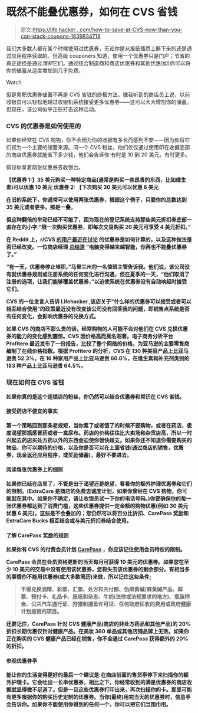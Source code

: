 # 既然不能叠优惠券，如何在 CVS 省钱

> 原文:[https://life hacker . com/how-to-save-at-CVS-now-than-you-can-stack-coupons-1839834718](https://lifehacker.com/how-to-save-at-cvs-now-that-you-cant-stack-coupons-1839834718)

我们大多数人都在某个时候使用过优惠券，无论你是从报纸插页上撕下来的还是通过应用程序获取的。但高级 couponers 知道，使用一个优惠券只是门户；节省的真正途径是通过*堆积*它们。通过结合制造商和商店优惠券和其他优惠(如)你可以将你的储蓄从适度增加到几乎免费。

Watch

但是累积优惠券储蓄不再是 CVS 省钱的终极方法。据我听到的商店员工说，以前收银员可以轻松地越过收银机系统接受更多优惠券——这可以大大增加你的储蓄。但现在，该公司似乎正在打击这种活动。

### CVS 的优惠券是如何使用的

如果你经常在 CVS 购物，你不会因为你的收据有多长而感到不安——因为你将它们视为一个主要的储蓄来源。问一个 CVS 粉丝，他们仅仅通过使用印在收据底部的商店优惠券就能省下多少钱，他们会告诉你:有时是 10 到 20 美元。有时更多。

假设你拿着两张优惠券去收银台。

**【优惠券 1:】35 美元购买一种特定商品(通常是购买一些昂贵的东西，比如维生素)可以优惠 10 美元
**优惠券 2:** 【下次购买 30 美元可以优惠 6 美元**

**在旧的系统下，你通常可以使用两张优惠券，根据这个例子，只要你的总数达到 35 美元或者更多。那是一叠。**

**但这种翻倍的举动已经不可能了，因为现在的登记系统支持那些美元折扣券底部一直存在的小字:“限一次购买优惠券，即每次交易购买 20 美元可享受 4 美元折扣。”** 

**在 Reddit 上，r/CVS [的用户最近在讨论](https://www.reddit.com/r/CVS/comments/aayyyh/coupon_policy_question_regarding_dollar_off/) 的优惠券是如何计算的，以及这种做法是否已经改变。一位商店经理 [总结道](https://www.reddit.com/r/CVS/comments/aayyyh/coupon_policy_question_regarding_dollar_off/ecw6l9l/) “电脑变得越来越智能，你再也不能叠优惠券了。”**

**“有一天，优惠券停止堆积，”马里兰州的一名值班主管告诉我。他们说，该公司没有就优惠券规则或注册系统的任何变化进行沟通，但在夏季的一天，“他们取消了注册的选项，让我们能够覆盖优惠券，”以迫使系统在优惠券没有自动响起时接受它们。**

**CVS 的一位发言人告诉 Lifehacker ,该店关于“什么样的优惠券可以接受或者可以相互结合使用”的政策最近没有改变该公司没有回答我的问题，即销售点系统是否有任何变化，会影响优惠券的兑换方式。**

**如果 CVS 的商店不那么贵的话，经常购物的人可能不会对他们在 CVS 兑换优惠券的能力的变化感到震惊。CVS 因价格高而臭名昭著。电子商务分析平台 Profitero 最近发布了一份报告，比较了整个网络的价格，为亚马逊的主要零售商编制了在线价格指数。根据 Profitero 的分析，CVS 在 130 种美容产品上比亚马逊贵 52.3%，在 16 种家用产品上比亚马逊贵 60.6%，在维生素和补充剂类别的 183 种产品上比亚马逊贵 64.5%。**

### ****现在如何在 CVS 省钱****

**如果你真的是这个连锁店的粉丝，你仍然可以结合优惠券和常识在 CVS 省钱。**

#### **接受药店不便宜的事实**

**第一个策略回到那条老规矩，当你累了或者饿了的时候不要购物，或者在药店，极度渴望那瓶感冒药或者一盒尿布。药店的价格往往比大卖场和杂货店高，所以一时兴起去药店买处方药以外的东西会迫使你很快超支。如果你还不知道你需要购买的物品，你可以期待的价格，以及你是否可以在上面省钱(通过商店的销售，优惠券，现金返还应用程序，或奖励储蓄)，最好不要进去。**

#### **阅读每张优惠券上的细则**

**如果你已经在店里了，不管是出于渴望还是绝望，看看你的额外护理优惠券和它们的限制。(ExtraCare 是商店的免费忠诚度计划，如果你曾经在 CVS 购物，你可能就在其中。如果你不确定，请让收银员试一下你的电话号码。)你要确保你的每一张优惠券都达到了消费门槛，这些优惠券提供一定金额的购物优惠(例如:30 美元优惠 6 美元)。这些是不会叠加的；您仍然可以将百分比折扣、CarePass 奖励和 ExtraCare Bucks 相互结合或与美元折扣券结合使用。** 

#### **了解 CarePass 奖励的规则**

**如果你有 CVS 的付费会员计划 [CarePass](https://www.cvs.com/carepass/join) ，你应该记住使用会员特权的限制。**

**CarePass 会员在会员资格更新的当天每月可获得 10 美元的优惠券。如果您在至少 10 美元的交易中没有使用该优惠券，您将失去该优惠券的剩余部分。有相当多的事情你不能用优惠券(或大多数简历)来做，所以记住这些条件[:](https://www.cvs.com/content/carepass-terms)**

> **不得兑换酒精、彩票、汇票、处方和共付额、伪麻黄碱/麻黄碱产品、邮票、预付卡、礼品卡、报纸和杂志、牛奶(法律或法规要求的地方)、瓶装押金、公共汽车通行证、狩猎和捕鱼许可证、任何政府征收的费用或政府健康计划报销的项目。**

**还要记住，CarePass 针对 CVS 健康产品(商店的非处方药品和其他产品)的 20%折扣长期优惠仅针对健康产品。在美妆 360 单品或其他店铺品牌上无效。如果你正在购买的 CVS 健康产品已经在销售，你不会通过 CarePass 获得额外的 20%的折扣。**

#### **参观优惠券亭**

**能让你的生活变得更好的最后一个建议是:在商店前面的售货亭停下来扫描你的额外护理卡。它会吐出一长串优惠券，相比之下，你经常收到的满是优惠券的商店收据就显得微不足道了。但是一旦这些优惠券打印出来，再次扫描你的卡。那里可能有更多根据你的购买历史定制的优惠券。当你(最终)用完当天的优惠券时，信息亭会告诉你。如果你不能使用你得到的任何一个，你可以把它们当围巾用。**